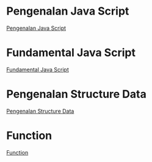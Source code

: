 # Pengenalan Java Script
[Pengenalan Java Script](https://youtu.be/Uwvl-X8wiYc)

# Fundamental Java Script
[Fundamental Java Script](https://youtu.be/t3xYf5KpIfs)

# Pengenalan Structure Data
[Pengenalan Structure Data](https://youtu.be/etDR8rc_vvs)

# Function
[Function](https://youtu.be/AL9ipPNzSOE)